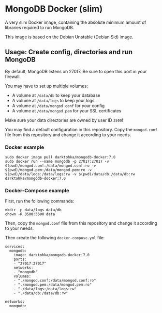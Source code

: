 # MongoDB Docker (slim)

A very slim Docker image, containing the absolute minimum amount of libraries required to run MongoDB.

This image is based on the Debian Unstable (Debian Sid) image.

## Usage: Create config, directories and run MongoDB

By default, MongoDB listens on 27017. Be sure to open this port in your firewall.

You may have to set up multiple volumes:

- A volume at `/data/db` to keep your database
- A volume at `/data/logs` to keep your logs
- A volume at `/data/mongod.conf` for your config
- A volume at `/data/mongod.pem` for your SSL certificates

Make sure your data directories are owned by user ID `3500`!

You may find a default configuration in this repository. Copy the `mongod.conf` file from this repository and change it according to your needs.

### Docker example

```
sudo docker image pull darktohka/mongodb-docker:7.0
sudo docker run --name mongodb -p 27017:27017 -v $(pwd)/mongod.conf:/data/mongod.conf:ro -v $(pwd)/mongod.pem:/data/mongod.pem:ro -v $(pwd)/data/logs:/data/logs:rw -v $(pwd)/data/db:/data/db:rw darktohka/mongodb-docker:7.0
```

### Docker-Compose example

First, run the following commands:

```
mkdir -p data/logs data/db
chown -R 3500:3500 data
```

Then, copy the `mongod.conf` file from this repository and change it according to your needs.

Then create the following `docker-compose.yml` file:

```
services:
  mongodb:
    image: darktohka/mongodb-docker:7.0
    ports:
    - "27017:27017"
    networks:
    - "mongodb"
    volumes:
    - "./mongod.conf:/data/mongod.conf:ro"
    - "./mongod.pem:/data/mongod.pem:ro"
    - "./data/logs:/data/logs:rw"
    - "./data/db:/data/db:rw"

networks:
  mongodb:
```
